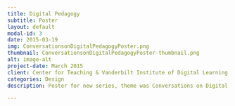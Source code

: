 ```yaml
---
title: Digital Pedagogy
subtitle: Poster
layout: default
modal-id: 3
date: 2015-03-19
img: ConversationsonDigitalPedagogyPoster.png
thumbnail: ConversationsonDigitalPedagogyPoster-thumbnail.png
alt: image-alt
project-date: March 2015
client: Center for Teaching & Vanderbilt Institute of Digital Learning
categories: Design
description: Poster for new series, theme was Conversations on Digital Pedagogy. Made in Photoshop.

---
```

